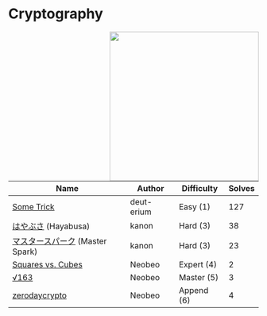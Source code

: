 # Cryptography

<img src="https://2024.ctf.sekai.team/themes/luna-vite/static/img/categories/Crypto.svg" align="right" width=300>

| Name                                            | Author     | Difficulty | Solves |
| ----------------------------------------------- | ---------- | ---------- | ------ |
| [Some Trick](some-trick)                        | deut-erium | Easy (1)   | 127    |
| [はやぶさ](hayabusa) (Hayabusa)                 | kanon      | Hard (3)   | 38     |
| [マスタースパーク](master-spark) (Master Spark) | kanon      | Hard (3)   | 23     |
| [Squares vs. Cubes](squares-vs-cubes)           | Neobeo     | Expert (4) | 2      |
| [√163](sqrt163)                                 | Neobeo     | Master (5) | 3      |
| [zerodaycrypto](zerodaycrypto)                  | Neobeo     | Append (6) | 4      |
